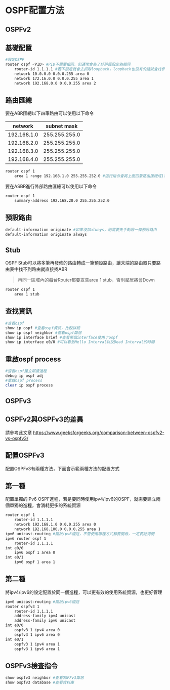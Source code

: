 # OSPF配置方法 #

## OSPFv2 ## 

## 基礎配置 ##
```bash
#設定OSPF
router ospf <PID> #PID不需要相同，但通常會為了好辨識設定為相同
	router-id 1.1.1.1 #若不設定就會去抓取loopback，loopback也沒有的話就會找參與ospf中最大的interface
	network 10.0.0.0 0.0.0.255 area 0 
	network 172.16.0.0 0.0.0.255 area 1
	network 192.168.0.0 0.0.0.255 area 2
```



## 路由匯總 ##

要在ABR匯總以下四筆路由可以使用以下命令

|network|subnet mask|
|---|---|
192.168.1.0|255.255.255.0|
192.168.2.0|255.255.255.0|
192.168.3.0|255.255.255.0|
192.168.4.0|255.255.255.0|

```bash
router ospf 1
	area 1 range 192.168.1.0 255.255.252.0 #這行指令會將上面四筆路由匯總成1筆192.168.1.0/22的路由
```

要在ASBR進行外部路由匯總可以使用以下命令

```bash
router ospf 1
	summary-address 192.168.20.0 255.255.252.0
```

## 預設路由 ##

```bash
default-information originate #如果沒加always，則需要先手動設一條預設路由
default-information originate always 
```

## Stub ## 

OSPF Stub可以將多筆再發佈的路由轉成一筆預設路由，讓末端的路由器只要路由表中找不到路由就直接找ABR

>再同一區域內的每台Router都要宣告area 1 stub，否則鄰居將會Down 

```bash
router ospf 1
	area 1 stub 
```

## 查找資訊 ##

```bash
#查看ospf
show ip ospf #查看ospf資訊，比較詳細
show ip ospf neighbor #查看ospf鄰居
show ip interface brief #查看哪個interface使用了ospf
show ip interface e0/0 #可以看到Hello Interval以及Dead Interval的時間
```

## 重啟ospf process ##

```bash
#查看ospf建立鄰接過程
debug ip ospf adj
#重啟ospf process 
clear ip ospf process
```

## OSPFv3 ##

## OSPFv2與OSPFv3的差異 ## 

請參考此文章 https://www.geeksforgeeks.org/comparison-between-ospfv2-vs-ospfv3/

## 配置OSPFv3 ##

配置OSPFv3有兩種方法，下面會示範兩種方法的配置方式

## 第一種 ##

配置單獨的IPv6 OSPF進程，若是要同時使用ipv4/ipv6的OSPF，就需要建立兩個單獨的進程，會消耗更多的系統資源

```bash
router ospf 1
    router-id 1.1.1.1 
	network 192.168.1.0 0.0.0.255 area 0
	network 192.168.100.0 0.0.0.255 area 1
ipv6 unicast-routing #開啟ipv6繞送，不管使用哪種方式都要開啟，一定要記得開
ipv6 router ospf 1
	router-id 1.1.1.1 
int e0/0
    ipv6 ospf 1 area 0
int e0/1
    ipv6 ospf 1 area 1 
```

## 第二種 ##

將ipv4/ipv6的設定配置於同一個進程，可以更有效的使用系統資源，也更好管理

```bash
ipv6 unicast-routing #開啟ipv6繞送
router ospfv3 1
	router-id 1.1.1.1 
	address-family ipv4 unicast 
	address-family ipv6 unicast 
int e0/0
    ospfv3 1 ipv4 area 0
	ospfv3 1 ipv6 area 0
int e0/1
    ospfv3 1 ipv4 area 1
	ospfv3 1 ipv6 area 1
```

## OSPFv3檢查指令 ##

```bash
show ospfv3 neighbor #查看OSPFv3鄰居
show ospfv3 database #查看資料庫
```


